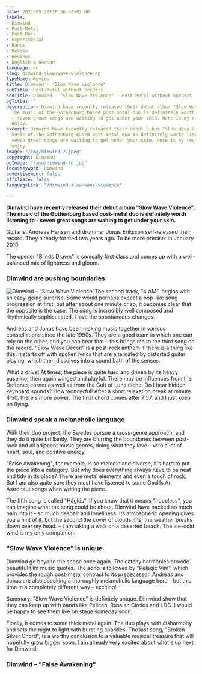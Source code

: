 ```yaml
---
date: 2021-05-22T18:36:42+02:00
labels:
- Dimwind
- Post-Metal
- Post-Rock
- Experimental
- Bands
- Review
- Reviews
- English & German
language: en
slug: dimwind-slow-wave-violence-en
typeName: Review
title: Dimwind - "Slow Wave Violence"
subTitle: Post-Metal without borders
seoTitle: Dimwind - "Slow Wave Violence" – Post-Metal without borders
ogTitle: ''
description: Dimwind have recently released their debut album "Slow Wave Violence".
  The music of the Gothenburg based post-metal duo is definitely worth listening to
  – seven great songs are waiting to get under your skin. Here is my review. Please
  enjoy.
excerpt: Dimwind have recently released their debut album "Slow Wave Violence". The
  music of the Gothenburg based post-metal duo is definitely worth listening to –
  seven great songs are waiting to get under your skin. Here is my review. Please
  enjoy.
image: "/img/dimwind-2.jpeg"
copyright: Dimwind
ogImage: "/img/dimwind-fb.jpg"
focusKeyword: Dimwind
advertisement: false
affiliate: false
languageLink: "/dimwind-slow-wave-violence"

---
```

**Dimwind have recently released their debut album "Slow Wave Violence". The music of the Gothenburg based post-metal duo is definitely worth listening to – seven great songs are waiting to get under your skin.**

Guitarist Andreas Hansen and drummer Jonas Eriksson self-released their record. They already formed two years ago. To be more precise: in January 2019.

The opener "Blinds Drawn" is sonically first class and comes up with a well-balanced mix of lightness and gloom.

### Dimwind are pushing boundaries

![Dimwind – "Slow Wave Violence"](/img/dimwind-slow-wave-violence-record.jpg 'Dimwind – "Slow Wave Violence"')The second track, "4 AM", begins with an easy-going surprise. Some would perhaps expect a pop-like song progression at first, but after about one minute or so, it becomes clear that the opposite is the case. The song is incredibly well composed and rhythmically sophisticated. I love the spontaneous changes.

Andreas and Jonas have been making music together in various constellations since the late 1990s. They are a good team in which one can rely on the other, and you can hear that – this brings me to the third song on the record. "Slow Wave Deceit" is a post-rock anthem if there is a thing like this. It starts off with spoken lyrics that are alternated by distorted guitar playing, which then dissolves into a sound bath of the senses.

What a drive! At times, the piece is quite hard and driven by its heavy baseline, then again winged and playful. There may be influences from the Deftones corner as well as from the Cult of Luna niche. Do I hear hidden keyboard sounds? How wonderful! After a short relaxation break at minute 4:50, there's more power. The final chord comes after 7:57, and I just keep on flying.

### Dimwind speak a melancholic language

With their duo project, the Swedes pursue a cross-genre approach, and they do it quite brilliantly. They are blurring the boundaries between post-rock and all adjacent music genres, doing what they love – with a lot of heart, soul, and positive energy.

"False Awakening", for example, is so melodic and diverse, it's hard to put the piece into a category. But why does everything always have to be neat and tidy in its place? There are metal elements and even a touch of rock. But I am also quite sure they must have listened to some God Is An Astronaut songs when writing the piece.

The fifth song is called "Håglös". If you know that it means "hopeless", you can imagine what the song could be about. Dimwind have packed so much pain into it – so much despair and loneliness. Its atmospheric opening gives you a hint of it, but the second the cover of clouds lifts, the weather breaks down over my head. – I am taking a walk on a deserted beach. The ice-cold wind is my only companion.

### "Slow Wave Violence" is unique

Dimwind go beyond the scope once again. The catchy harmonies provide beautiful film music quotes. The song is followed by "Pelagic Vim", which provides the rough post-metal contrast to its predecessor. Andreas and Jonas are also speaking a thoroughly melancholic language here – but this time in a completely different way – exciting!

Summary: "Slow Wave Violence" is definitely unique. Dimwind show that they can keep up with bands like Pelican, Russian Circles and LDC. I would be happy to see them live on stage someday soon.

Finally, it comes to some thick metal again. The duo plays with disharmony and sets the night to light with bursting sparkles. The last song, "Broken Silver Chord", is a worthy conclusion to a valuable musical treasure that will hopefully grow bigger soon. I am already very excited about what's up next for Dimwind.

### Dimwind – "False Awakening"

<YouTube id="_xqEDC_rfjQ" />